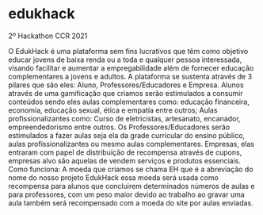 # edukhack

2º Hackathon CCR 2021

O EdukHack é uma plataforma sem fins lucrativos que têm como objetivo educar jovens de baixa renda ou a toda e qualquer pessoa interessada, visando facilitar e aumentar a 
empregabilidade além de fornecer educação complementares a jovens e adultos. A plataforma se sustenta através de 3 pilares que são eles: Aluno, Professores/Educadores e Empresa. 
Alunos através de uma gamificação que criamos serão estimulados a consumir conteúdos sendo eles aulas complementares como: educação financeira, economia, educação sexual, ética e 
empatia entre outros; Aulas profissionalizantes como: Curso de eletricistas, artesanato, encanador, empreendedorismo entre outros. Os Professores/Educadores serão estimulados a 
fazer aulas seja ela da grade curricular do ensino público, aulas profissionalizantes ou mesmo aulas complementares. Empresas, elas entraram com papel de distribuição de 
recompensa através de cupons, empresas alvo são aquelas de vendem serviços e produtos essenciais. Como funciona: A moeda que criamos se chama EH que é a abreviação do nome do 
nosso projeto EdukHack essa moeda será usada como recompensa para alunos que concluirem determinados números de aulas e para professores, com um peso maior devido ao trabalho ao 
gravar uma aula também será recompensado com a moeda do site por aulas enviadas.

